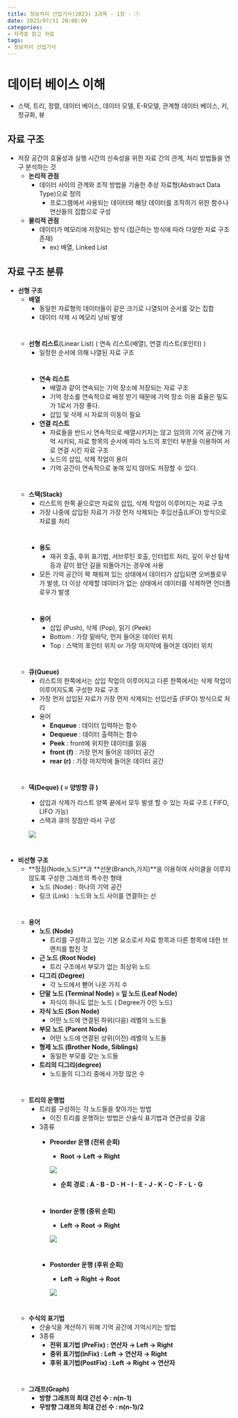 ```yaml
---
title: 정보처리 산업기사(2023) 3과목 - 1장 - ①
date: 2023/07/31 20:00:00
categories:
- 자격증 참고 자료
tags:
- 정보처리 산업기사
---
```


# 데이터 베이스 이해

- 스택, 트리, 정렬, 데이터 베이스, 데이터 모델, E-R모델, 관계형 데이터 베이스, 키, 정규화, 뷰

## 자료 구조

- 저장 공간의 효율성과 실행 시간의 신속성을 위한 자료 간의 관계, 처리 방법들을 연구 분석하는 것
    - **논리적 관점**
        - 데이터 사이의 관계와 조작 방법을 기술한 추상 자료형(Abstract Data Type)으로 정의
            - 프로그램에서 사용되는 데이터와 해당 데이터를 조작하기 위한 함수나 연산들의 집합으로 구성
    - **물리적 관점**
        - 데이터가 메모리에 저장되는 방식 (접근하는 방식에 따라 다양한 자료 구조 존재)
            - ex) 배열, Linked List

## 자료 구조 분류

- **선형 구조**
    - **배열**
        - 동일한 자료형의 데이터들이 같은 크기로 나열되어 순서를 갖는 집합
        - 데이터 삭제 시 메모리 낭비 발생
    #    
    - **선형 리스트**(Linear List) ( 연속 리스트(배열), 연결 리스트(포인터) )
        - 일정한 순서에 의해 나열된 자료 구조
        #
        - **연속 리스트**
            - 배열과 같이 연속되는 기억 장소에 저장되는 자료 구조
            - 기억 장소를 연속적으로 배정 받기 때문에 기억 장소 이용 효율은 밀도가 1로서 가장 좋다.
            - 삽입 및 삭제 시 자료의 이동이 필요
        - **연결 리스트**
            - 자료들을 반드시 연속적으로 배열시키지는 않고 임의의 기억 공간에 기억 시키되, 자료 항목의 순서에 따라 노드의 포인터 부분을 이용하여 서로 연결 시킨 자료 구조
            - 노드의 삽입, 삭제 작업이 용이
            - 기억 공간이 연속적으로 놓여 있지 않아도 저장할 수 있다.
    #        
    - **스택(Stack)**
        - 리스트의 한쪽 끝으로만 자료의 삽입, 삭제 작업이 이루어지는 자료 구조
        - 가장 나중에 삽입된 자료가 가장 먼저 삭제되는 후입선출(LIFO) 방식으로 자료를 처리
        #
        - **용도**
            - 재귀 호출, 후위 표기법, 서브루틴 호출, 인터럽트 처리, 깊이 우선 탐색 등과 같이 왔던 길을 되돌아가는 경우에 사용
        - 모든 기억 공간이 꽉 채워져 있는 상태에서 데이터가 삽입되면 오버플로우가 발생, 더 이상 삭제할 데이터가 없는 상태에서 데이터를 삭제하면 언더플로우가 발생
        #    
        - **용어**
            - 삽입 (Push), 삭제 (Pop), 읽기 (Peek)
            - Bottom : 가장 밑바닥, 먼저 들어온 데이터 위치
            - Top : 스택의 포인터 위치 or 가장 마지막에 들어온 데이터 위치
    #        
    - **큐(Queue)**
        - 리스트의 한쪽에서는 삽입 작업이 이루어지고 다른 한쪽에서는 삭제 작업이 이루어지도록 구성한 자료 구조
        - 가장 먼저 삽입된 자료가 가장 먼저 삭제되는 선입선출 (FIFO) 방식으로 처리
        - 용어
            - **Enqueue** : 데이터 입력하는 함수
            - **Dequeue** : 데이터 출력하는 함수
            - **Peek** : front에 위치한 데이터를 읽음
            - **front (f)** : 가장 먼저 들어온 데이터 공간
            - **rear (r)** : 가장 마지막에 들어온 데이터 공간
    #        
    - **덱(Deque) ( = 양방향 큐 )**
        - 삽입과 삭제가 리스트 양쪽 끝에서 모두 발생 할 수 있는 자료 구조 ( FIFO, LIFO 가능)
        - 스택과 큐의 장점만 따서 구성
        
        ![](/Images/2023/07/3과목-1장-①/Untitled.png)
#        
- **비선형 구조**
    - **정점(Node,노드)**과 **선분(Branch,가지)**을 이용하여 사이클을 이루지 않도록 구성한 그래프의 특수한 형태
        - 노드 (Node) : 하나의 기억 공간
        - 링크 (Link) : 노드와 노드 사이를 연결하는 선
    #    
    - **용어**
        - **노드 (Node)**
            - 트리를 구성하고 있는 기본 요소로서 자료 항목과 다른 항목에 대한 브랜치를 합친 것
        - **근 노드 (Root Node)**
            - 트리 구조에서 부모가 없는 최상위 노드
        - **디그리 (Degree)**
            - 각 노드에서 뻗어 나온 가지 수
        - **단말 노드 (Terminal Node) = 잎 노드 (Leaf Node)**
            - 자식이 하나도 없는 노드 ( Degree가 0인 노드)
        - **자식 노드 (Son Node)**
            - 어떤 노드에 연결된 하위(다음) 레벨의 노드들
        - **부모 노드 (Parent Node)**
            - 어떤 노드에 연결된 상위(이전) 레벨의 노드들
        - **형제 노드 (Brother Node, Siblings)**
            - 동일한 부모를 갖는 노드들
        - **트리의 디그리(degree)**
            - 노드들의 디그리 중에서 가장 많은 수
    #        
    - **트리의 운행법**
        - 트리를 구성하는 각 노드들을 찾아가는 방법
            - 이진 트리를 운행하는 방법은 산술식 표기법과 연관성을 갖음
        - 3종류
            - **Preorder 운행 (전위 순회)**
                - **Root → Left → Right**
                
                ![](/Images/2023/07/3과목-1장-①/Untitled%201.png)
                
                - **순회 경로 : A - B - D - H - I - E - J - K - C - F - L - G**
            #    
            - **Inorder 운행 (중위 순회)**
                - **Left → Root → Right**
                
                ![](/Images/2023/07/3과목-1장-①/Untitled%202.png)
            #    
            - **Postorder 운행 (후위 순회)**
                - **Left → Right → Root**
                
                ![](/Images/2023/07/3과목-1장-①/Untitled%203.png)
    #            
    - **수식의 표기법**
        - 산술식을 계산하기 위해 기억 공간에 기억시키는 방법
        - 3종류
            - **전위 표기법 (PreFix) : 연산자 → Left → Right**
            - **중위 표기법(InFix) : Left → 연산자 → Right**
            - **후위 표기법(PostFix) : Left → Right → 연산자**
    #        
    - **그래프(Graph)**
        - **방향 그래프의 최대 간선 수 : n(n-1)**
        - **무방향 그래프의 최대 간선 수 : n(n-1)/2**